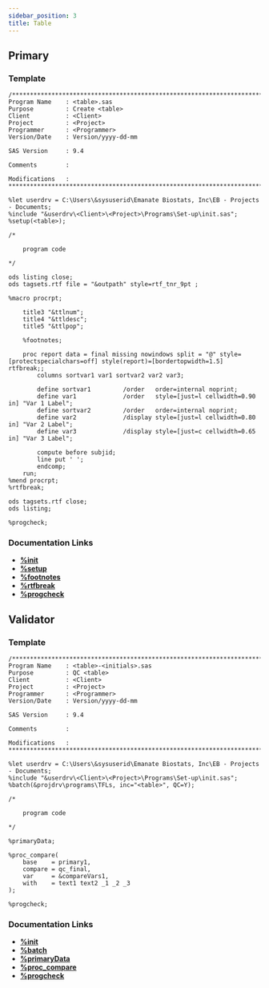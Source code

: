 ```yaml
---
sidebar_position: 3
title: Table
---
```


## Primary

### Template

```sas
/****************************************************************************************
Program Name    : <table>.sas
Purpose         : Create <table>
Client          : <Client>
Project         : <Project>
Programmer      : <Programmer>
Version/Date    : Version/yyyy-dd-mm

SAS Version     : 9.4

Comments        :

Modifications   :
*****************************************************************************************/

%let userdrv = C:\Users\&sysuserid\Emanate Biostats, Inc\EB - Projects - Documents;
%include "&userdrv\<Client>\<Project>\Programs\Set-up\init.sas";
%setup(<table>);

/*

    program code

*/

ods listing close;
ods tagsets.rtf file = "&outpath" style=rtf_tnr_9pt ;

%macro procrpt;

	title3 "&ttlnum";
	title4 "&ttldesc";
 	title5 "&ttlpop";

	%footnotes;

	proc report data = final missing nowindows split = "@" style=[protectspecialchars=off] style(report)=[bordertopwidth=1.5] rtfbreak;;
		columns sortvar1 var1 sortvar2 var2 var3;

        define sortvar1         /order 	 order=internal noprint;
		define var1 	  		/order   style=[just=l cellwidth=0.90 in] "Var 1 Label";
        define sortvar2         /order 	 order=internal noprint;
		define var2 	  		/display style=[just=l cellwidth=0.80 in] "Var 2 Label";
		define var3 	  		/display style=[just=c cellwidth=0.65 in] "Var 3 Label";

		compute before subjid;
		line put ' ';
		endcomp;
	run;
%mend procrpt;
%rtfbreak;

ods tagsets.rtf close;
ods listing;

%progcheck;
```

### Documentation Links

<!-- prettier-ignore -->
- [**%init**](..\set-up\init.md)
- [**%setup**](..\..\macros\macros-general\setup.md)
- [**%footnotes**](..\..\macros\macros-tfl\footnotes.md)
- [**%rtfbreak**](..\..\macros\macros-tfl\rtfbreak.md)
- [**%progcheck**](..\..\macros\macros-general\progcheck.md)

## Validator

### Template

```sas
/****************************************************************************************
Program Name    : <table>-<initials>.sas
Purpose         : QC <table>
Client          : <Client>
Project         : <Project>
Programmer      : <Programmer>
Version/Date    : Version/yyyy-dd-mm

SAS Version     : 9.4

Comments        :

Modifications   :
*****************************************************************************************/

%let userdrv = C:\Users\&sysuserid\Emanate Biostats, Inc\EB - Projects - Documents;
%include "&userdrv\<Client>\<Project>\Programs\Set-up\init.sas";
%batch(&projdrv\programs\TFLs, inc="<table>", QC=Y);

/*

    program code

*/

%primaryData;

%proc_compare(
	base    = primary1,
	compare = qc_final,
	var     = &compareVars1,
	with    = text1 text2 _1 _2 _3
);

%progcheck;
```

### Documentation Links

<!-- prettier-ignore -->
- [**%init**](..\set-up\init.md)
- [**%batch**](..\..\macros\macros-general\batch.md)
- [**%primaryData**](..\..\macros\macros-tfl\primarydata.md)
- [**%proc_compare**](..\..\macros\macros-validation\proc-compare.md)
- [**%progcheck**](..\..\macros\macros-general\progcheck.md)
